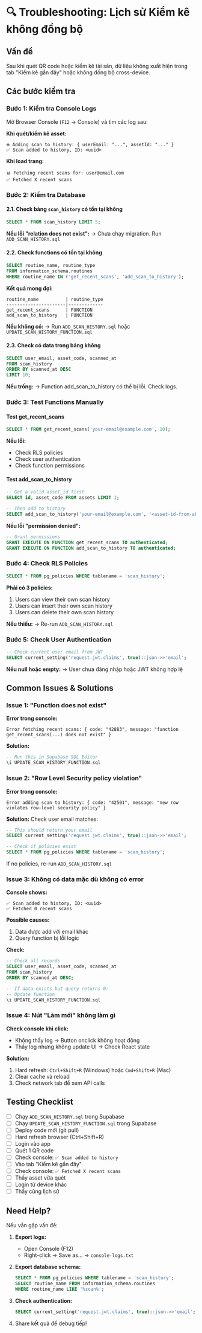 # 🔍 Troubleshooting: Lịch sử Kiểm kê không đồng bộ

## Vấn đề

Sau khi quét QR code hoặc kiểm kê tài sản, dữ liệu không xuất hiện trong tab "Kiểm kê gần đây" hoặc không đồng bộ cross-device.

## Các bước kiểm tra

### Bước 1: Kiểm tra Console Logs

Mở Browser Console (`F12` → Console) và tìm các log sau:

**Khi quét/kiểm kê asset:**
```
➕ Adding scan to history: { userEmail: "...", assetId: "..." }
✅ Scan added to history, ID: <uuid>
```

**Khi load trang:**
```
📊 Fetching recent scans for: user@email.com
✅ Fetched X recent scans
```

### Bước 2: Kiểm tra Database

#### 2.1. Check bảng `scan_history` có tồn tại không

```sql
SELECT * FROM scan_history LIMIT 5;
```

**Nếu lỗi "relation does not exist":**
→ Chưa chạy migration. Run `ADD_SCAN_HISTORY.sql`

#### 2.2. Check functions có tồn tại không

```sql
SELECT routine_name, routine_type
FROM information_schema.routines
WHERE routine_name IN ('get_recent_scans', 'add_scan_to_history');
```

**Kết quả mong đợi:**
```
routine_name          | routine_type
----------------------|-------------
get_recent_scans      | FUNCTION
add_scan_to_history   | FUNCTION
```

**Nếu không có:**
→ Run `ADD_SCAN_HISTORY.sql` hoặc `UPDATE_SCAN_HISTORY_FUNCTION.sql`

#### 2.3. Check có data trong bảng không

```sql
SELECT user_email, asset_code, scanned_at
FROM scan_history
ORDER BY scanned_at DESC
LIMIT 10;
```

**Nếu trống:**
→ Function add_scan_to_history có thể bị lỗi. Check logs.

### Bước 3: Test Functions Manually

#### Test get_recent_scans

```sql
SELECT * FROM get_recent_scans('your-email@example.com', 10);
```

**Nếu lỗi:**
- Check RLS policies
- Check user authentication
- Check function permissions

#### Test add_scan_to_history

```sql
-- Get a valid asset_id first
SELECT id, asset_code FROM assets LIMIT 1;

-- Then add to history
SELECT add_scan_to_history('your-email@example.com', '<asset-id-from-above>');
```

**Nếu lỗi "permission denied":**
```sql
-- Grant permissions
GRANT EXECUTE ON FUNCTION get_recent_scans TO authenticated;
GRANT EXECUTE ON FUNCTION add_scan_to_history TO authenticated;
```

### Bước 4: Check RLS Policies

```sql
SELECT * FROM pg_policies WHERE tablename = 'scan_history';
```

**Phải có 3 policies:**
1. Users can view their own scan history
2. Users can insert their own scan history
3. Users can delete their own scan history

**Nếu thiếu:**
→ Re-run `ADD_SCAN_HISTORY.sql`

### Bước 5: Check User Authentication

```sql
-- Check current user email from JWT
SELECT current_setting('request.jwt.claims', true)::json->>'email';
```

**Nếu null hoặc empty:**
→ User chưa đăng nhập hoặc JWT không hợp lệ

## Common Issues & Solutions

### Issue 1: "Function does not exist"

**Error trong console:**
```
Error fetching recent scans: { code: "42883", message: "function get_recent_scans(...) does not exist" }
```

**Solution:**
```sql
-- Run this in Supabase SQL Editor
\i UPDATE_SCAN_HISTORY_FUNCTION.sql
```

### Issue 2: "Row Level Security policy violation"

**Error trong console:**
```
Error adding scan to history: { code: "42501", message: "new row violates row-level security policy" }
```

**Solution:**
Check user email matches:
```sql
-- This should return your email
SELECT current_setting('request.jwt.claims', true)::json->>'email';

-- Check if policies exist
SELECT * FROM pg_policies WHERE tablename = 'scan_history';
```

If no policies, re-run `ADD_SCAN_HISTORY.sql`

### Issue 3: Không có data mặc dù không có error

**Console shows:**
```
✅ Scan added to history, ID: <uuid>
✅ Fetched 0 recent scans
```

**Possible causes:**
1. Data được add với email khác
2. Query function bị lỗi logic

**Check:**
```sql
-- Check all records
SELECT user_email, asset_code, scanned_at
FROM scan_history
ORDER BY scanned_at DESC;

-- If data exists but query returns 0:
-- Update function
\i UPDATE_SCAN_HISTORY_FUNCTION.sql
```

### Issue 4: Nút "Làm mới" không làm gì

**Check console khi click:**
- Không thấy log → Button onclick không hoạt động
- Thấy log nhưng không update UI → Check React state

**Solution:**
1. Hard refresh: `Ctrl+Shift+R` (Windows) hoặc `Cmd+Shift+R` (Mac)
2. Clear cache và reload
3. Check network tab để xem API calls

## Testing Checklist

- [ ] Chạy `ADD_SCAN_HISTORY.sql` trong Supabase
- [ ] Chạy `UPDATE_SCAN_HISTORY_FUNCTION.sql` trong Supabase
- [ ] Deploy code mới (git pull)
- [ ] Hard refresh browser (Ctrl+Shift+R)
- [ ] Login vào app
- [ ] Quét 1 QR code
- [ ] Check console: `✅ Scan added to history`
- [ ] Vào tab "Kiểm kê gần đây"
- [ ] Check console: `✅ Fetched X recent scans`
- [ ] Thấy asset vừa quét
- [ ] Login từ device khác
- [ ] Thấy cùng lịch sử

## Need Help?

Nếu vẫn gặp vấn đề:

1. **Export logs:**
   - Open Console (F12)
   - Right-click → Save as... → `console-logs.txt`

2. **Export database schema:**
   ```sql
   SELECT * FROM pg_policies WHERE tablename = 'scan_history';
   SELECT routine_name FROM information_schema.routines
   WHERE routine_name LIKE '%scan%';
   ```

3. **Check authentication:**
   ```sql
   SELECT current_setting('request.jwt.claims', true)::json->>'email';
   ```

4. Share kết quả để debug tiếp!